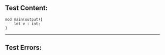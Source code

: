 
Test Content: 
-------------------------
```
mod main(output){
    let v : int;
}
```
------------------------

Test Errors:
-------------------------
```

```
